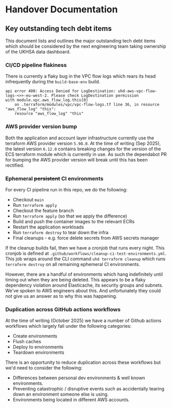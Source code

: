 # Handover Documentation

## Key outstanding tech debt items 

This document lists and outlines the major outstanding tech debt items 
which should be considered by the next engineering team taking ownership of the UKHSA data dashboard.

### CI/CD pipeline flakiness

There is currently a flaky bug in the VPC flow logs which rears its head infrequently during the `build-base-env` build.
```
api error 400: Access Denied for LogDestination: uhd-aws-vpc-flow-logs-<>>-eu-west-2. Please check LogDestination permission
with module.vpc.aws_flow_log.this[0]
    on .terraform/modules/vpc/vpc-flow-logs.tf line 36, in resource "aws_flow_log" "this":
    resource "aws_flow_log" "this"
```

### AWS provider version bump

Both the application and account layer infrastructure currently use the terraform AWS provider version `5.98.0`.
At the time of writing (Sep 2025), the latest version `6.12.0` 
contains breaking changes for the version of the ECS terraform module which is currently in use.
As such the dependabot PR for bumping the AWS provider version will break until this has been rectified.

### Ephemeral ~~persistent~~ CI environments

For every CI pipeline run in this repo, we do the following:

- Checkout `main`
- Run `terraform apply`
- Checkout the feature branch
- Run `terraform apply` (so that we apply the difference)
- Build and push the container images to the relevant ECRs
- Restart the application workloads
- Run `terraform destroy` to tear down the infra
- Final cleanups - e.g. force delete secrets from AWS secrets manager

If the cleanup builds fail, then we have a cronjob that runs every night.
This cronjob is defined at `.github/workflows/cleanup-ci-test-environments.yml`.
This job wraps around the CLI command `uhd terraform cleanup` which runs `terraform destroy` on all remaining
ephemeral CI environments.

However, there are a handful of environments which hang indefinitely until timing out when they are being deleted.
This appears to be a flaky dependency violation around Elasticache, its security groups and subnets.
We've spoken to AWS engineers about this. 
And unfortunately they could not give us an answer as to why this was happening.


### Duplication across GitHub actions workflows

At the time of writing (October 2025) we have a number of Github actions workflows 
which largely fall under the following categories:

- Create environments
- Flush caches
- Deploy to environments
- Teardown environments

There is an opportunity to reduce duplication across these workflows but we'd need to consider the following:

- Differences between personal dev environments & well known environments.
- Preventing catastrophic / disruptive events such as accidentally tearing down an environment someone else is using.
- Environments being located in different AWS accounts.